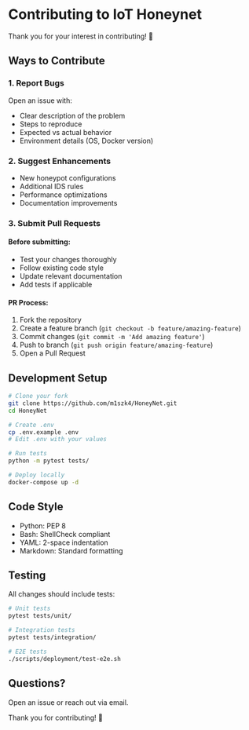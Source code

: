 # Contributing to IoT Honeynet

Thank you for your interest in contributing! 🎉

## Ways to Contribute

### 1. Report Bugs
Open an issue with:
- Clear description of the problem
- Steps to reproduce
- Expected vs actual behavior
- Environment details (OS, Docker version)

### 2. Suggest Enhancements
- New honeypot configurations
- Additional IDS rules
- Performance optimizations
- Documentation improvements

### 3. Submit Pull Requests

#### Before submitting:
- Test your changes thoroughly
- Follow existing code style
- Update relevant documentation
- Add tests if applicable

#### PR Process:
1. Fork the repository
2. Create a feature branch (`git checkout -b feature/amazing-feature`)
3. Commit changes (`git commit -m 'Add amazing feature'`)
4. Push to branch (`git push origin feature/amazing-feature`)
5. Open a Pull Request

## Development Setup
```bash
# Clone your fork
git clone https://github.com/m1szk4/HoneyNet.git
cd HoneyNet

# Create .env
cp .env.example .env
# Edit .env with your values

# Run tests
python -m pytest tests/

# Deploy locally
docker-compose up -d
```

## Code Style

- Python: PEP 8
- Bash: ShellCheck compliant
- YAML: 2-space indentation
- Markdown: Standard formatting

## Testing

All changes should include tests:
```bash
# Unit tests
pytest tests/unit/

# Integration tests
pytest tests/integration/

# E2E tests
./scripts/deployment/test-e2e.sh
```

## Questions?

Open an issue or reach out via email.

Thank you for contributing! 🙏